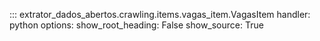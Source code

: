 ::: extrator_dados_abertos.crawling.items.vagas_item.VagasItem
    handler: python
    options:
        show_root_heading: False
        show_source: True